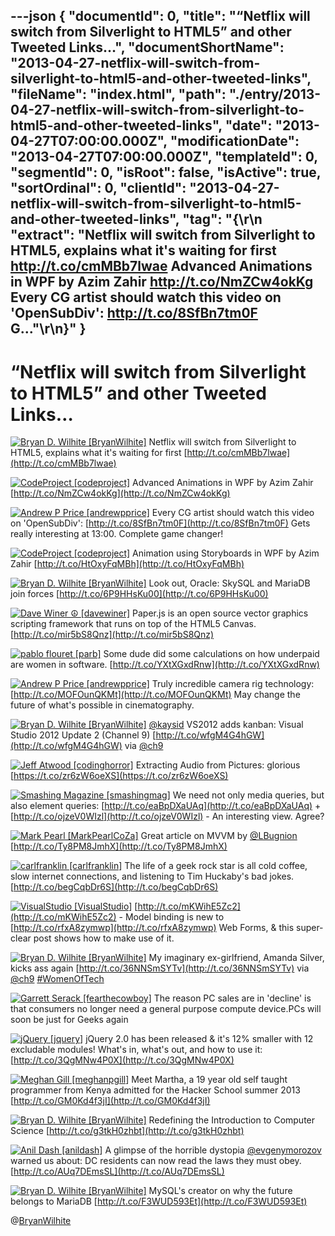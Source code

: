 ---json
{
  "documentId": 0,
  "title": "“Netflix will switch from Silverlight to HTML5” and other Tweeted Links…",
  "documentShortName": "2013-04-27-netflix-will-switch-from-silverlight-to-html5-and-other-tweeted-links",
  "fileName": "index.html",
  "path": "./entry/2013-04-27-netflix-will-switch-from-silverlight-to-html5-and-other-tweeted-links",
  "date": "2013-04-27T07:00:00.000Z",
  "modificationDate": "2013-04-27T07:00:00.000Z",
  "templateId": 0,
  "segmentId": 0,
  "isRoot": false,
  "isActive": true,
  "sortOrdinal": 0,
  "clientId": "2013-04-27-netflix-will-switch-from-silverlight-to-html5-and-other-tweeted-links",
  "tag": "{\r\n  \"extract\": \"Netflix will switch from Silverlight to HTML5, explains what it's waiting for first http://t.co/cmMBb7lwae  Advanced Animations in WPF by Azim Zahir http://t.co/NmZCw4okKg  Every CG artist should watch this video on 'OpenSubDiv': http://t.co/8SfBn7tm0F G...\"\r\n}"
}
---

# “Netflix will switch from Silverlight to HTML5” and other Tweeted Links…

[<img alt="Bryan D. Wilhite [BryanWilhite]" src="https://songhay.blob.core.windows.net/shared-social-twitter/BryanWilhite.jpeg">](http://songhayblog.azurewebsites.net/ "Bryan D. Wilhite [BryanWilhite]") <span>Netflix will switch from Silverlight to HTML5, explains what it's waiting for first [http://t.co/cmMBb7lwae](http://t.co/cmMBb7lwae)</span>

[<img alt="CodeProject [codeproject]" src="https://songhay.blob.core.windows.net/shared-social-twitter/codeproject.png">](http://www.codeproject.com "CodeProject [codeproject]") <span>Advanced Animations in WPF by Azim Zahir [http://t.co/NmZCw4okKg](http://t.co/NmZCw4okKg)</span>

[<img alt="Andrew P Price [andrewpprice]" src="https://songhay.blob.core.windows.net/shared-social-twitter/andrewpprice.jpg">](http://www.blenderguru.com "Andrew P Price [andrewpprice]") <span>Every CG artist should watch this video on 'OpenSubDiv': [http://t.co/8SfBn7tm0F](http://t.co/8SfBn7tm0F) Gets really interesting at 13:00. Complete game changer!</span>

[<img alt="CodeProject [codeproject]" src="https://songhay.blob.core.windows.net/shared-social-twitter/codeproject.png">](http://www.codeproject.com "CodeProject [codeproject]") <span>Animation using Storyboards in WPF by Azim Zahir [http://t.co/HtOxyFqMBh](http://t.co/HtOxyFqMBh)</span>

[<img alt="Bryan D. Wilhite [BryanWilhite]" src="https://songhay.blob.core.windows.net/shared-social-twitter/BryanWilhite.jpeg">](http://songhayblog.azurewebsites.net/ "Bryan D. Wilhite [BryanWilhite]") <span>Look out, Oracle: SkySQL and MariaDB join forces [http://t.co/6P9HHsKu00](http://t.co/6P9HHsKu00)</span>

[<img alt="Dave Winer ☮ [davewiner]" src="https://songhay.blob.core.windows.net/shared-social-twitter/davewiner.jpeg">](http://fargo.io/ "Dave Winer ☮ [davewiner]") <span>Paper.js is an open source vector graphics scripting framework that runs on top of the HTML5 Canvas. [http://t.co/mir5bS8Qnz](http://t.co/mir5bS8Qnz)</span>

[<img alt="pablo flouret [parb]" src="https://songhay.blob.core.windows.net/shared-social-twitter/parb.jpg">](http://parb.es "pablo flouret [parb]") <span>Some dude did some calculations on how underpaid are women in software. [http://t.co/YXtXGxdRnw](http://t.co/YXtXGxdRnw)</span>

[<img alt="Andrew P Price [andrewpprice]" src="https://songhay.blob.core.windows.net/shared-social-twitter/andrewpprice.jpg">](http://www.blenderguru.com "Andrew P Price [andrewpprice]") <span>Truly incredible camera rig technology: [http://t.co/MOFOunQKMt](http://t.co/MOFOunQKMt) May change the future of what's possible in cinematography.</span>

[<img alt="Bryan D. Wilhite [BryanWilhite]" src="https://songhay.blob.core.windows.net/shared-social-twitter/BryanWilhite.jpeg">](http://songhayblog.azurewebsites.net/ "Bryan D. Wilhite [BryanWilhite]") <span>[@kaysid](http://twitter.com/kaysid) VS2012 adds kanban: Visual Studio 2012 Update 2 (Channel 9) [http://t.co/wfgM4G4hGW](http://t.co/wfgM4G4hGW) via [@ch9](http://twitter.com/ch9)</span>

[<img alt="Jeff Atwood [codinghorror]" src="https://songhay.blob.core.windows.net/shared-social-twitter/codinghorror.png">](http://www.codinghorror.com/blog "Jeff Atwood [codinghorror]") <span>Extracting Audio from Pictures: glorious [https://t.co/zr6zW6oeXS](https://t.co/zr6zW6oeXS)</span>

[<img alt="Smashing Magazine [smashingmag]" src="https://songhay.blob.core.windows.net/shared-social-twitter/smashingmag.png">](http://www.smashingmagazine.com "Smashing Magazine [smashingmag]") <span>We need not only media queries, but also element queries: [http://t.co/eaBpDXaUAq](http://t.co/eaBpDXaUAq) + [http://t.co/ojzeV0WIzl](http://t.co/ojzeV0WIzl) - An interesting view. Agree?</span>

[<img alt="Mark Pearl [MarkPearlCoZa]" src="https://songhay.blob.core.windows.net/shared-social-twitter/MarkPearlCoZa.jpeg">](http://blog.MarkPearl.co.za "Mark Pearl [MarkPearlCoZa]") <span>Great article on MVVM by [@LBugnion](http://twitter.com/LBugnion) [http://t.co/Ty8PM8JmhX](http://t.co/Ty8PM8JmhX)</span>

[<img alt="carlfranklin [carlfranklin]" src="https://songhay.blob.core.windows.net/shared-social-twitter/carlfranklin.jpeg">](http://www.intellectualhedonism.com "carlfranklin [carlfranklin]") <span>The life of a geek rock star is all cold coffee, slow internet connections, and listening to Tim Huckaby's bad jokes. [http://t.co/begCqbDr6S](http://t.co/begCqbDr6S)</span>

[<img alt="VisualStudio [VisualStudio]" src="https://songhay.blob.core.windows.net/shared-social-twitter/VisualStudio.png">](http://visualstudio.com "VisualStudio [VisualStudio]") <span>[http://t.co/mKWihE5Zc2](http://t.co/mKWihE5Zc2) - Model binding is new to [http://t.co/rfxA8zymwp](http://t.co/rfxA8zymwp) Web Forms, & this super-clear post shows how to make use of it.</span>

[<img alt="Bryan D. Wilhite [BryanWilhite]" src="https://songhay.blob.core.windows.net/shared-social-twitter/BryanWilhite.jpeg">](http://songhayblog.azurewebsites.net/ "Bryan D. Wilhite [BryanWilhite]") <span>My imaginary ex-girlfriend, Amanda Silver, kicks ass again [http://t.co/36NNSmSYTv](http://t.co/36NNSmSYTv) via [@ch9](http://twitter.com/ch9) [#WomenOfTech](http://search.twitter.com/search?q=%23WomenOfTech)</span>

[<img alt="Garrett Serack [fearthecowboy]" src="https://songhay.blob.core.windows.net/shared-social-twitter/fearthecowboy.png">](http://fearthecowboy.com/ "Garrett Serack [fearthecowboy]") <span>The reason PC sales are in 'decline' is that consumers no longer need a general purpose compute device.PCs will soon be just for Geeks again</span>

[<img alt="jQuery [jquery]" src="https://songhay.blob.core.windows.net/shared-social-twitter/jquery.png">](http://jquery.com/ "jQuery [jquery]") <span>jQuery 2.0 has been released & it's 12% smaller with 12 excludable modules! What's in, what's out, and how to use it: [http://t.co/3QgMNw4P0X](http://t.co/3QgMNw4P0X)</span>

[<img alt="Meghan Gill [meghanpgill]" src="https://songhay.blob.core.windows.net/shared-social-twitter/meghanpgill.jpeg">](http://meghangill.com/ "Meghan Gill [meghanpgill]") <span>Meet Martha, a 19 year old self taught programmer from Kenya admitted for the Hacker School summer 2013 [http://t.co/GM0Kd4f3jI](http://t.co/GM0Kd4f3jI)</span>

[<img alt="Bryan D. Wilhite [BryanWilhite]" src="https://songhay.blob.core.windows.net/shared-social-twitter/BryanWilhite.jpeg">](http://songhayblog.azurewebsites.net/ "Bryan D. Wilhite [BryanWilhite]") <span>Redefining the Introduction to Computer Science [http://t.co/g3tkH0zhbt](http://t.co/g3tkH0zhbt)</span>

[<img alt="Anil Dash [anildash]" src="https://songhay.blob.core.windows.net/shared-social-twitter/anildash.jpeg">](http://anildash.com/ "Anil Dash [anildash]") <span>A glimpse of the horrible dystopia [@evgenymorozov](http://twitter.com/evgenymorozov) warned us about: DC residents can now read the laws they must obey. [http://t.co/AUq7DEmsSL](http://t.co/AUq7DEmsSL)</span>

[<img alt="Bryan D. Wilhite [BryanWilhite]" src="https://songhay.blob.core.windows.net/shared-social-twitter/BryanWilhite.jpeg">](http://songhayblog.azurewebsites.net/ "Bryan D. Wilhite [BryanWilhite]") <span>MySQL's creator on why the future belongs to MariaDB [http://t.co/F3WUD593Et](http://t.co/F3WUD593Et)</span>

@[BryanWilhite](https://twitter.com/BryanWilhite)
